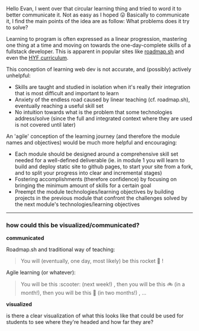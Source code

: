 Hello Evan, I went over that circular learning thing and tried to word it to better communicate it. Not as easy as I hoped :stuck_out_tongue:
Basically to communicate it, I find the main points of the idea are as follow:
What problems does it try to solve?

Learning to program is often expressed as a linear progression, mastering one thing at a time and moving on towards the one-day-complete skills of a fullstack developer.   This is apparent in popular sites like [roadmap.sh](https://roadmap.sh/) and even the [HYF curriculum](https://github.com/HackYourFutureBelgium/curriculum).

This conception of learning web dev is not accurate, and (possibly) actively unhelpful:
* Skills are taught and studied in isolation when it's really their integration that is most difficult and important to learn
* Anxiety of the endless road caused by linear teaching (cf. roadmap.sh), eventually reaching a useful skill set
* No intuition towards what is the problem that some technologies address/solve (since the full and integrated context where they are used is not covered until later)

An 'agile' conception of the learning journey (and therefore the module names and objectives) would be much more helpful and encouraging:
* Each module should be designed around a comprehensive skill set needed for a well-defined deliverable (ie. in module 1 you will learn to build and deploy static site to github pages, to start your site from a fork, and to split your progress into clear and incremental stages)
* Fostering accomplishments (therefore confidence) by focusing on bringing the minimum amount of skills for a certain goal
* Preempt the module technologies/learning objectives by building projects in the previous module that confront the challenges solved by the next module's technologies/learning objectives

---

### how could this be visualized/communicated?

__communicated__

Roadmap.sh and traditional way of teaching:
> You will (eventually, one day, most likely) be this rocket :rocket: !

Agile learning (or whatever):
> You will be this  :scooter: (next week!) , then you will be this :bike:  (in a month!), then you will be this :motor_scooter: (in two months!) , …


__visualized__

is there a clear visualization of what this looks like that could be used for students to see where they're headed and how far they are?
